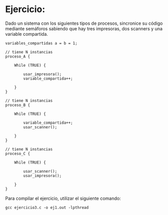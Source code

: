 # Ejercicio:

Dado un sistema con los siguientes tipos de procesos, sincronice su código mediante semáforos sabiendo que hay tres
impresoras, dos scanners y una variable compartida.

```
variables_compartidas a = b = 1;

// tiene N instancias
proceso_A {

    While (TRUE) {

        usar_impresora();
        variable_compartida++;

    }
}

// tiene N instancias
proceso_B {

    While (TRUE) {

        variable_compartida++;
        usar_scanner();

    }
}

// tiene N instancias
proceso_C {

    While (TRUE) {

        usar_scanner();
        usar_impresora();

    }
}

```

Para compilar el ejercicio, utilizar el siguiente comando:

```
gcc ejercicio3.c -o ej1.out -lpthread
```
